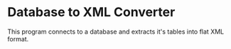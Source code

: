# Database to XML Converter

This program connects to a database and extracts it's tables into flat XML format.